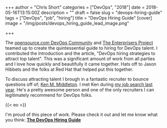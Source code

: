 +++
author = "Chris Short"
categories = ["DevOps", "2018"]
date = 2018-05-16T13:15:00Z
description = ""
draft = false
slug = "devops-hiring-guide"
tags = ["DevOps", "job", "hiring"]
title = "DevOps Hiring Guide"
[cover]
image = "/img/posts/devops_hiring_guide_lead_image.png"

+++

The [opensource.com DevOps Community](https://opensource.com/devops-team) and [The Enterprisers Project](https://enterprisersproject.com/) teamed up to create the quintessential guide to hiring for DevOps talent. I contributed the Introduction and the article, "DevOps hiring strategies to attract top talent". This was a significant amount of work from all parties and I love how quickly and beautifully it came together. Hats off to Jason Hibbets and the folks at Red Hat that helped put this together.

To discuss attracting talent I brough in a fantastic recruiter to bounce questions off of; [Ken M. Middleton](https://twitter.com/kenmmiddleton). I met Ken during [my job search last year](/leaving-bankrate/). He's a pretty awesome person and one of the only recruiters I can legitimately recommend for DevOps folks.

{{< eo >}}

I'm proud of this piece of work. Please check it out and let me know what you think:
[**The DevOps Hiring Guide**](https://opensource.com/downloads/devops-hiring-guide/toc)
